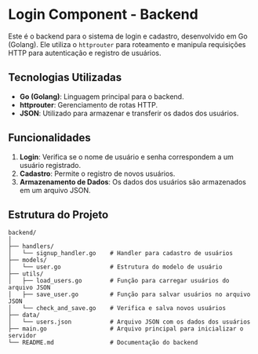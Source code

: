 # Login Component - Backend

Este é o backend para o sistema de login e cadastro, desenvolvido em Go (Golang). Ele utiliza o `httprouter` para roteamento e manipula requisições HTTP para autenticação e registro de usuários.

## Tecnologias Utilizadas

- **Go (Golang)**: Linguagem principal para o backend.
- **httprouter**: Gerenciamento de rotas HTTP.
- **JSON**: Utilizado para armazenar e transferir os dados dos usuários.

## Funcionalidades

1. **Login**: Verifica se o nome de usuário e senha correspondem a um usuário registrado.
2. **Cadastro**: Permite o registro de novos usuários.
3. **Armazenamento de Dados**: Os dados dos usuários são armazenados em um arquivo JSON.

## Estrutura do Projeto

```plaintext
backend/
│
├── handlers/
│   └── signup_handler.go    # Handler para cadastro de usuários
├── models/
│   └── user.go              # Estrutura do modelo de usuário
├── utils/
│   ├── load_users.go        # Função para carregar usuários do arquivo JSON
│   ├── save_user.go         # Função para salvar usuários no arquivo JSON
│   └── check_and_save.go    # Verifica e salva novos usuários
├── data/
│   └── users.json           # Arquivo JSON com os dados dos usuários
├── main.go                  # Arquivo principal para inicializar o servidor
└── README.md                # Documentação do backend
